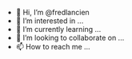 - 👋 Hi, I’m @fredlancien
- 👀 I’m interested in ...
- 🌱 I’m currently learning ...
- 💞️ I’m looking to collaborate on ...
- 📫 How to reach me ...

<!---
fredlancien/fredlancien is a ✨ special ✨ repository because its `README.md` (this file) appears on your GitHub profile.
You can click the Preview link to take a look at your changes.
--->
